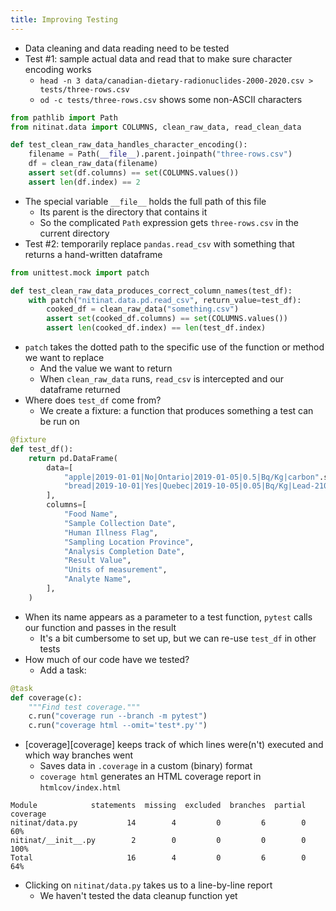 ```yaml
---
title: Improving Testing
---
```


-   Data cleaning and data reading need to be tested
-   Test #1: sample actual data and read that to make sure character encoding works
    -   `head -n 3 data/canadian-dietary-radionuclides-2000-2020.csv > tests/three-rows.csv`
    -   `od -c tests/three-rows.csv` shows some non-ASCII characters

```python
from pathlib import Path
from nitinat.data import COLUMNS, clean_raw_data, read_clean_data

def test_clean_raw_data_handles_character_encoding():
    filename = Path(__file__).parent.joinpath("three-rows.csv")
    df = clean_raw_data(filename)
    assert set(df.columns) == set(COLUMNS.values())
    assert len(df.index) == 2
```

-   The special variable `__file__` holds the full path of this file
    -   Its parent is the directory that contains it
    -   So the complicated `Path` expression gets `three-rows.csv` in the current directory
-   Test #2: temporarily replace `pandas.read_csv` with something that returns a hand-written dataframe

```python
from unittest.mock import patch

def test_clean_raw_data_produces_correct_column_names(test_df):
    with patch("nitinat.data.pd.read_csv", return_value=test_df):
        cooked_df = clean_raw_data("something.csv")
        assert set(cooked_df.columns) == set(COLUMNS.values())
        assert len(cooked_df.index) == len(test_df.index)
```

-   `patch` takes the dotted path to the specific use of the function or method we want to replace
    -   And the value we want to return
    -   When `clean_raw_data` runs, `read_csv` is intercepted and our dataframe returned
-   Where does `test_df` come from?
    -   We create a fixture: a function that produces something a test can be run on

```python
@fixture
def test_df():
    return pd.DataFrame(
        data=[
            "apple|2019-01-01|No|Ontario|2019-01-05|0.5|Bq/Kg|carbon".split("|"),
            "bread|2019-10-01|Yes|Quebec|2019-10-05|0.05|Bq/Kg|Lead-210".split("|"),
        ],
        columns=[
            "Food Name",
            "Sample Collection Date",
            "Human Illness Flag",
            "Sampling Location Province",
            "Analysis Completion Date",
            "Result Value",
            "Units of measurement",
            "Analyte Name",
        ],
    )
```

-   When its name appears as a parameter to a test function, `pytest` calls our function and passes in the result
    -   It's a bit cumbersome to set up, but we can re-use `test_df` in other tests
-   How much of our code have we tested?
    -   Add a task:

```python
@task
def coverage(c):
    """Find test coverage."""
    c.run("coverage run --branch -m pytest")
    c.run("coverage html --omit='test*.py'")
```

-   [coverage][coverage] keeps track of which lines were(n't) executed and which way branches went
    -   Saves data in `.coverage` in a custom (binary) format
    -   `coverage html` generates an HTML coverage report in `htmlcov/index.html`

```
Module            statements  missing  excluded  branches  partial  coverage
nitinat/data.py           14        4         0         6        0       60%
nitinat/__init__.py        2        0         0         0        0      100%
Total                     16        4         0         6        0       64%
```

-   Clicking on `nitinat/data.py` takes us to a line-by-line report
    -   We haven't tested the data cleanup function yet
